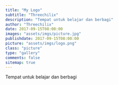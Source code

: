 ```yaml
---
title: "My Logo"
subtitle: "Threechilix"
description: "Tempat untuk belajar dan berbagi"
author: "Threechilix"
date: 2017-09-15T08:00:00
images: "assets/imgs/picture.jpg"
publishdate: 2017-09-15T08:00:00
picture: "assets/imgs/logo.png"
class: "picture"
type: "gallery"
comments: false
sitemap: true
---
```

Tempat untuk belajar dan berbagi
